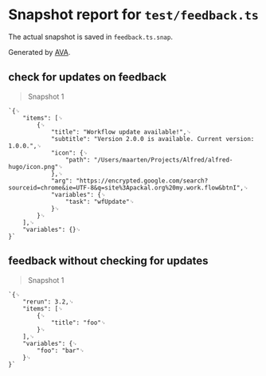 # Snapshot report for `test/feedback.ts`

The actual snapshot is saved in `feedback.ts.snap`.

Generated by [AVA](https://ava.li).

## check for updates on feedback

> Snapshot 1

    `{␊
    	"items": [␊
    		{␊
    			"title": "Workflow update available!",␊
    			"subtitle": "Version 2.0.0 is available. Current version: 1.0.0.",␊
    			"icon": {␊
    				"path": "/Users/maarten/Projects/Alfred/alfred-hugo/icon.png"␊
    			},␊
    			"arg": "https://encrypted.google.com/search?sourceid=chrome&ie=UTF-8&q=site%3Apackal.org%20my.work.flow&btnI",␊
    			"variables": {␊
    				"task": "wfUpdate"␊
    			}␊
    		}␊
    	],␊
    	"variables": {}␊
    }`

## feedback without checking for updates

> Snapshot 1

    `{␊
    	"rerun": 3.2,␊
    	"items": [␊
    		{␊
    			"title": "foo"␊
    		}␊
    	],␊
    	"variables": {␊
    		"foo": "bar"␊
    	}␊
    }`
